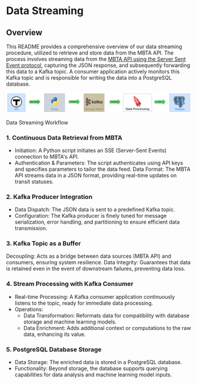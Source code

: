 # Data Streaming

## Overview

This README provides a comprehensive overview of our data streaming procedure, utilized to retrieve and store data from the MBTA API. The process involves streaming data from the [MBTA API using the Server Sent Event protocol](https://www.mbta.com/developers/v3-api/streaming), capturing the JSON response, and subsequently forwarding this data to a Kafka topic. A consumer application actively monitors this Kafka topic and is responsible for writing the data into a PostgreSQL database.

![image](../assets/figures/data-streaming.svg)

Data Streaming Workflow
### 1. Continuous Data Retrieval from MBTA
- Initiation: A Python script initiates an SSE (Server-Sent Events) connection to MBTA's API.
- Authentication & Parameters: The script authenticates using API keys and specifies parameters to tailor the data feed.
Data Format: The MBTA API streams data in a JSON format, providing real-time updates on transit statuses.

### 2. Kafka Producer Integration
- Data Dispatch: The JSON data is sent to a predefined Kafka topic.
- Configuration: The Kafka producer is finely tuned for message serialization, error handling, and partitioning to ensure efficient data transmission.

### 3. Kafka Topic as a Buffer
Decoupling: Acts as a bridge between data sources (MBTA API) and consumers, ensuring system resilience.
Data Integrity: Guarantees that data is retained even in the event of downstream failures, preventing data loss.

### 4. Stream Processing with Kafka Consumer
- Real-time Processing: A Kafka consumer application continuously listens to the topic, ready for immediate data processing.
- Operations:
  - Data Transformation: Reformats data for compatibility with database storage and machine learning models.
  - Data Enrichment: Adds additional context or computations to the raw data, enhancing its value.

### 5. PostgreSQL Database Storage
- Data Storage: The enriched data is stored in a PostgreSQL database.
- Functionality: Beyond storage, the database supports querying capabilities for data analysis and machine learning model inputs.
